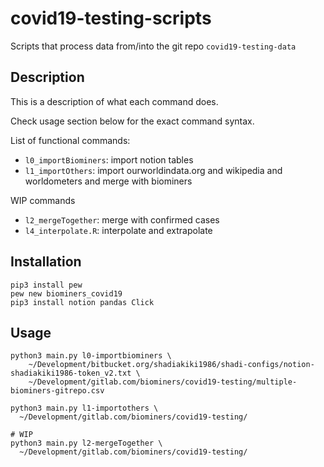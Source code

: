 # covid19-testing-scripts

Scripts that process data from/into the git repo `covid19-testing-data`


## Description

This is a description of what each command does.

Check usage section below for the exact command syntax.

List of functional commands:

- `l0_importBiominers`: import notion tables
- `l1_importOthers`: import ourworldindata.org and wikipedia and worldometers and merge with biominers

WIP commands

- `l2_mergeTogether`: merge with confirmed cases
- `l4_interpolate.R`: interpolate and extrapolate


## Installation

```
pip3 install pew
pew new biominers_covid19
pip3 install notion pandas Click
```

## Usage

```
python3 main.py l0-importbiominers \
    ~/Development/bitbucket.org/shadiakiki1986/shadi-configs/notion-shadiakiki1986-token_v2.txt \
    ~/Development/gitlab.com/biominers/covid19-testing/multiple-biominers-gitrepo.csv 

python3 main.py l1-importothers \
  ~/Development/gitlab.com/biominers/covid19-testing/

# WIP
python3 main.py l2-mergeTogether \
  ~/Development/gitlab.com/biominers/covid19-testing/
```
